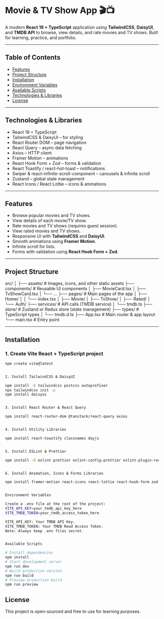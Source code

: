 # Movie & TV Show App 🎬📺

A modern **React 19 + TypeScript** application using **TailwindCSS**, **DaisyUI**, and **TMDB API** to browse, view details, and rate movies and TV shows. Built for learning, practice, and portfolio.

---

## Table of Contents

- [Features](#features)
- [Project Structure](#project-structure)
- [Installation](#installation)
- [Environment Variables](#environment-variables)
- [Available Scripts](#available-scripts)
- [Technologies & Libraries](#technologies--libraries)
- [License](#license)

---

## Technologies & Libraries

- React 19 + TypeScript
- TailwindCSS & DaisyUI – for styling
- React Router DOM – page navigation
- React Query – async data fetching
- Axios – HTTP client
- Framer Motion – animations
- React Hook Form + Zod – forms & validation
- React Toastify / react-hot-toast – notifications
- Swiper & react-infinite-scroll-component – carousels & infinite scroll
- Zustand – global state management
- React Icons / React Lottie – icons & animations

---

## Features

- Browse popular movies and TV shows.
- View details of each movie/TV show.
- Rate movies and TV shows (requires guest session).
- View rated movies and TV shows.
- Responsive UI with **TailwindCSS** and **DaisyUI**.
- Smooth animations using **Framer Motion**.
- Infinite scroll for lists.
- Forms with validation using **React Hook Form + Zod**.

---

## Project Structure

src/
│
├── assets/ # Images, icons, and other static assets
├── components/ # Reusable UI components
│ ├── MovieCard.tsx
│ ├── TvShowCard.tsx
│ └── ...
├── pages/ # Main pages of the app
│ ├── Home/
│ │ └── index.tsx
│ ├── Movie/
│ ├── TvShow/
│ ├── Rated/
│ └── Auth/
├── services/ # API calls (TMDB service)
│ └── tmdb.ts
├── store/ # Zustand or Redux store (state management)
├── types/ # TypeScript types
│ └── tmdb.d.ts
├── App.tsx # Main router & app layout
└── main.tsx # Entry point

---

## Installation

### 1. Create Vite React + TypeScript project

```bash
npm create vite@latest


2. Install TailwindCSS & DaisyUI

npm install -D tailwindcss postcss autoprefixer
npx tailwindcss init -p
npm install daisyui


3. Install React Router & React Query

npm install react-router-dom @tanstack/react-query axios


4. Install Utility Libraries

npm install react-toastify classnames dayjs


5. Install ESLint & Prettier

npm install -D eslint prettier eslint-config-prettier eslint-plugin-react @typescript-eslint/eslint-plugin @typescript-eslint/parser


6. Install Animation, Icons & Forms Libraries

npm install framer-motion react-icons react-lottie react-hook-form zod react-hot-toast swiper react-infinite-scroll-component zustand


Environment Variables

Create a .env file at the root of the project:
VITE_API_KEY=your_tmdb_api_key_here
VITE_TMDB_TOKEN=your_tmdb_access_token_here

VITE_API_KEY: Your TMDB API Key.
VITE_TMDB_TOKEN: Your TMDB Read Access Token.
Note: Always keep .env files secret.


Available Scripts

# Install dependencies
npm install
# Start development server
npm run dev
# Build production version
npm run build
# Preview production build
npm run preview

```

## License

This project is open-sourced and free to use for learning purposes.
